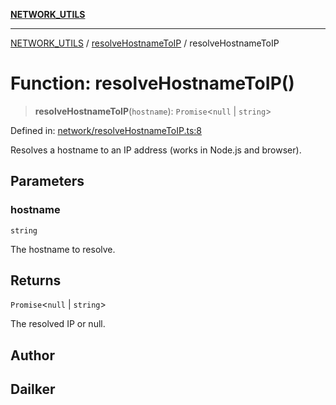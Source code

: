 [**NETWORK_UTILS**](../../README.md)

***

[NETWORK_UTILS](../../README.md) / [resolveHostnameToIP](../README.md) / resolveHostnameToIP

# Function: resolveHostnameToIP()

> **resolveHostnameToIP**(`hostname`): `Promise`\<`null` \| `string`\>

Defined in: [network/resolveHostnameToIP.ts:8](https://github.com/dailker/everyutil/blob/7c30ec40bbb398255a9be572db0a537e8bcb9c11/src/network/resolveHostnameToIP.ts#L8)

Resolves a hostname to an IP address (works in Node.js and browser).

## Parameters

### hostname

`string`

The hostname to resolve.

## Returns

`Promise`\<`null` \| `string`\>

The resolved IP or null.

## Author

## Dailker
